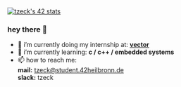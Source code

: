 <br>

[![tzeck's 42 stats](https://badge42.vercel.app/api/v2/clh8xs9m0013108lji8vzjwbm/stats?cursusId=21&coalitionId=160)](https://github.com/JaeSeoKim/badge42)

### hey there 👋

- 🔭 i’m currently doing my internship at: **[vector](https://www.vector.com/us/en/)**
- 🌱 i’m currently learning: **c / c++ / embedded systems**
- 📫 how to reach me: <br>
    **mail:** tzeck@student.42heilbronn.de <br>
    **slack:** tzeck
